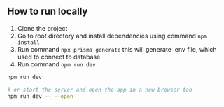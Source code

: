 ## How to run locally
1. Clone the project
2. Go to root directory and install dependencies using command `npm install`
3. Run command `npx prisma generate` this will generate .env file, which used to connect to database
4. Run command `npm run dev`


```bash
npm run dev

# or start the server and open the app in a new browser tab
npm run dev -- --open
```


